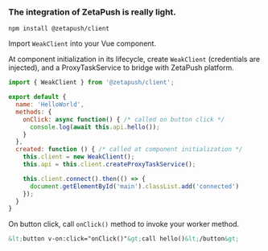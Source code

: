 ### The integration of ZetaPush is really light.

```console
npm install @zetapush/client
```

Import `WeakClient` into your Vue component.

At component initialization in its lifecycle, create `WeakClient` (credentials are injected), and a ProxyTaskService to bridge with ZetaPush platform.

```js
import { WeakClient } from '@zetapush/client';

export default {
  name: 'HelloWorld',
  methods: {
    onClick: async function() { /* called on button click */
      console.log(await this.api.hello());
    }
  },
  created: function () { /* called at component initialization */
    this.client = new WeakClient();
    this.api = this.client.createProxyTaskService();

    this.client.connect().then(() => {
      document.getElementById('main').classList.add('connected')
    });
  }
}
```

On button click, call `onClick()` method to invoke your worker method.

```html
&lt;button v-on:click="onClick()"&gt;call hello()&lt;/button&gt;
```